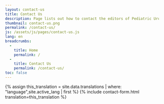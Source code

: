 ```yaml
---
layout: contact-us
title: Contact Us
description: Page lists out how to contact the editors of Pediatric Urology Book.
thumbnail: contact-us.png
permalink: /contact-us/
js: /assets/js/pages/contact-us.js
lang: en
breadcrumbs:
  - 
    title: Home
    permalink: /
  - 
    title: Contact Us
    permalink: /contact-us/
toc: false
---
```


{% assign this_translation = site.data.translations | where: "language",site.active_lang | first %}
{% include contact-form.html translation=this_translation %}